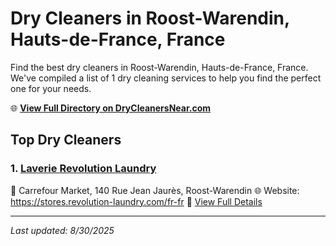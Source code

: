 # Dry Cleaners in Roost-Warendin, Hauts-de-France, France

Find the best dry cleaners in Roost-Warendin, Hauts-de-France, France. We've compiled a list of 1 dry cleaning services to help you find the perfect one for your needs.

🌐 **[View Full Directory on DryCleanersNear.com](https://drycleanersnear.com/city/France/Hauts-de-France/Roost-Warendin)**

## Top Dry Cleaners

### 1. [Laverie Revolution Laundry](https://drycleanersnear.com/dryCleaner/68ae67d0c95ff2c6096b18ff/laverie-revolution-laundry)
📍 Carrefour Market, 140 Rue Jean Jaurès, Roost-Warendin
🌐 Website: https://stores.revolution-laundry.com/fr-fr
🔗 [View Full Details](https://drycleanersnear.com/dryCleaner/68ae67d0c95ff2c6096b18ff/laverie-revolution-laundry)


---

*Last updated: 8/30/2025*
